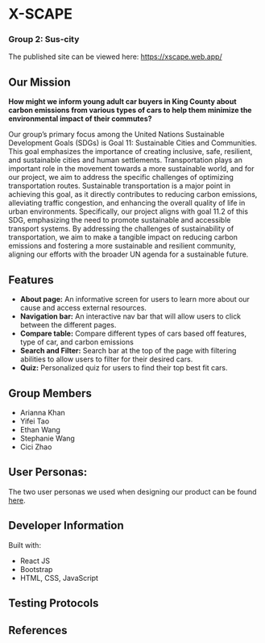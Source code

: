 # X-SCAPE
### Group 2: Sus-city
The published site can be viewed here: https://xscape.web.app/

## Our Mission
**How might we inform young adult car buyers in King County about carbon emissions from various types of cars to help them minimize the environmental impact of their commutes?**

Our group’s primary focus among the United Nations Sustainable Development Goals (SDGs) is Goal 11: Sustainable Cities and Communities. This goal emphasizes the importance of creating inclusive, safe, resilient, and sustainable cities and human settlements. Transportation plays an important role in the movement towards a more sustainable world, and for our project, we aim to address the specific challenges of optimizing transportation routes. Sustainable transportation is a major point in achieving this goal, as it directly contributes to reducing carbon emissions, alleviating traffic congestion, and enhancing the overall quality of life in urban environments. Specifically, our project aligns with goal 11.2 of this SDG, emphasizing the need to promote sustainable and accessible transport systems. By addressing the challenges of sustainability of transportation, we aim to make a tangible impact on reducing carbon emissions and fostering a more sustainable and resilient community, aligning our efforts with the broader UN agenda for a sustainable future.

## Features 
- **About page:** An informative screen for users to learn more about our cause and access external resources.
- **Navigation bar:** An interactive nav bar that will allow users to click between the different pages.
- **Compare table:** Compare different types of cars based off features, type of car, and carbon emissions
- **Search and Filter:** Search bar at the top of the page with filtering abilities to allow users to filter for their desired cars.
- **Quiz:** Personalized quiz for users to find their top best fit cars.

## Group Members
- Arianna Khan
- Yifei Tao
- Ethan Wang
- Stephanie Wang
- Cici Zhao

## User Personas:
The two user personas we used when designing our product can be found [here](../UserPersonas.pdf).

## Developer Information
Built with:
- React JS
- Bootstrap
- HTML, CSS, JavaScript

## Testing Protocols

## References 
